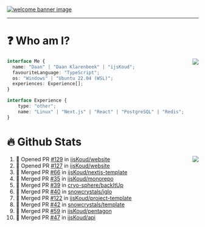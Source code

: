 <h1 align="center" style="display:none;"></h1>

<a href="https://ijskoud.dev/"><img src="https://cdn.ijskoud.dev/files/IIcds5oPKl.png" alt="welcome banner image" /></a>

---

# ❓ Who am I?

<img align="right" src="http://gh-stats.ijskoud.dev/api/top-langs?username=ijsKoud&cache_seconds=1800&layout=compact&hide_border=true&hide_rank=true&show_icons=true&theme=dark&title_color=ffffff&hide_border=true&locale=en" />

```typescript
interface Me {
  name: "Daan" | "Daan Klarenbeek" | "ijsKoud";
  favouriteLanguage: "TypeScript";
  os: "Windows" | "Ubuntu 22.04 (WSL)";
  experiences: Experience[];
}

interface Experience {
    type: "other";
    name: "Linux" | "Next.js" | "React" | "PostgreSQL" | "Redis";
}
```

# 🔥 Github Stats

<img align="right" src="http://gh-stats.ijskoud.dev/api? username=ijsKoud&cache_seconds=1800&hide_border=true&hide_rank=true&show_icons=true&theme=dark&title_color=ffffff&hide_border=true&locale=en">

<!--START_SECTION:activity-->
1. 💪 Opened PR [#129](https://github.com/ijsKoud/website/pull/129) in [ijsKoud/website](https://github.com/ijsKoud/website)
2. 💪 Opened PR [#127](https://github.com/ijsKoud/website/pull/127) in [ijsKoud/website](https://github.com/ijsKoud/website)
3. 🎉 Merged PR [#66](https://github.com/ijsKoud/nextjs-template/pull/66) in [ijsKoud/nextjs-template](https://github.com/ijsKoud/nextjs-template)
4. 🎉 Merged PR [#35](https://github.com/ijsKoud/monorepo/pull/35) in [ijsKoud/monorepo](https://github.com/ijsKoud/monorepo)
5. 🎉 Merged PR [#39](https://github.com/cryo-sphere/backItUp/pull/39) in [cryo-sphere/backItUp](https://github.com/cryo-sphere/backItUp)
6. 🎉 Merged PR [#40](https://github.com/snowcrystals/iglo/pull/40) in [snowcrystals/iglo](https://github.com/snowcrystals/iglo)
7. 🎉 Merged PR [#122](https://github.com/ijsKoud/project-template/pull/122) in [ijsKoud/project-template](https://github.com/ijsKoud/project-template)
8. 🎉 Merged PR [#42](https://github.com/snowcrystals/template/pull/42) in [snowcrystals/template](https://github.com/snowcrystals/template)
9. 🎉 Merged PR [#59](https://github.com/ijsKoud/pentagon/pull/59) in [ijsKoud/pentagon](https://github.com/ijsKoud/pentagon)
10. 🎉 Merged PR [#47](https://github.com/ijsKoud/api/pull/47) in [ijsKoud/api](https://github.com/ijsKoud/api)
<!--END_SECTION:activity-->

<h1 align="center" style="display:none;"></h1>
